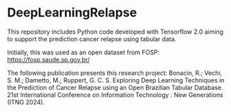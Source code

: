 # DeepLearningRelapse
This repository includes Python code developed with Tensorflow 2.0 aiming to support the prediction cancer relapse using tabular data.

Initially, this was used as an open dataset from FOSP: https://fosp.saude.sp.gov.br/

The following publication presents this research project:
Bonacin, R.;  Vechi, S. M.; Dametto, M.; Ruppert, G. C. S. Exploring Deep Learning Techniques in the Prediction of Cancer Relapse using an Open Brazilian Tabular Database. 21st International Conference on Information Technology : New Generations (ITNG 2024). 
